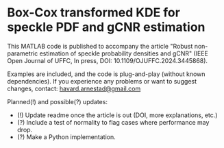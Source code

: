 # Box-Cox transformed KDE for speckle PDF and gCNR estimation
 This MATLAB code is published to accompany the article "Robust non-parametric estimation of speckle probability densities and gCNR" (IEEE Open Journal of UFFC, In press, DOI: 10.1109/OJUFFC.2024.3445868). 

 Examples are included, and the code is plug-and-play (without known dependencies). If you experience any problems or want to suggest changes, contact: havard.arnestad@gmail.com

 Planned(!) and possible(?) updates:
 - (!) Update readme once the article is out (DOI, more explanations, etc.)
 - (?) Include a test of normality to flag cases where performance may drop.
 - (?) Make a Python implementation.
 
